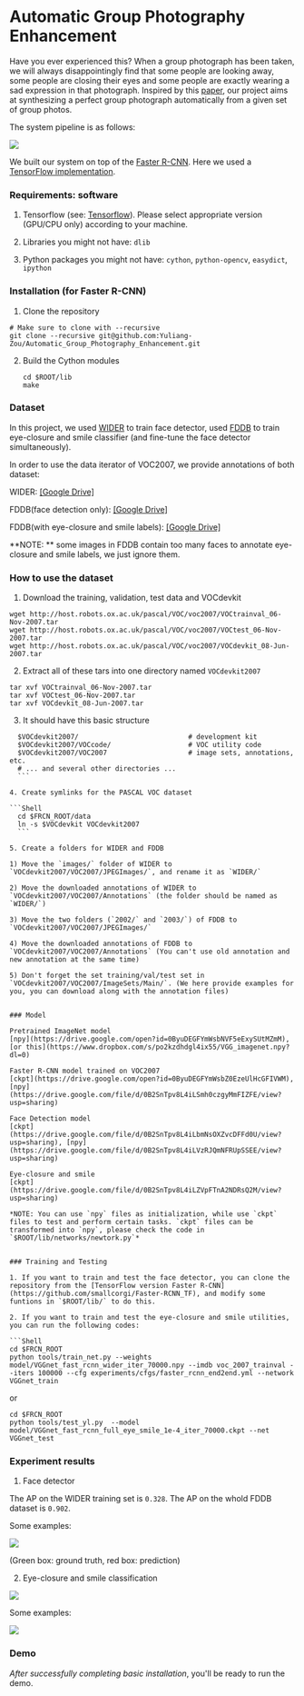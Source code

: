 # Automatic Group Photography Enhancement

Have you ever experienced this? When a group photograph has been taken, we will always disappointingly find that some people are looking away, some people are closing their eyes and some people are exactly wearing a sad expression in that photograph. Inspired by this [paper](https://static.googleusercontent.com/media/research.google.com/zh-CN//pubs/archive/41101.pdf), our project aims at synthesizing a perfect group photograph automatically from a given set of group photos.

The system pipeline is as follows:

<img src="example/pipeline_new.png">

We built our system on top of the [Faster R-CNN](http://arxiv.org/pdf/1506.01497v3.pdf). Here we used a [TensorFlow implementation](https://github.com/smallcorgi/Faster-RCNN_TF).


### Requirements: software

1. Tensorflow (see: [Tensorflow](https://www.tensorflow.org/)). Please select appropriate version (GPU/CPU only) according to your machine.

2. Libraries you might not have: `dlib`

3. Python packages you might not have: `cython`, `python-opencv`, `easydict`, `ipython`


### Installation (for Faster R-CNN)

1. Clone the repository
  ```Shell
  # Make sure to clone with --recursive
  git clone --recursive git@github.com:Yuliang-Zou/Automatic_Group_Photography_Enhancement.git
  ```

2. Build the Cython modules
    ```Shell
    cd $ROOT/lib
    make
    ```


### Dataset

In this project, we used [WIDER](http://mmlab.ie.cuhk.edu.hk/projects/WIDERFace/) to train face detector, used [FDDB](http://vis-www.cs.umass.edu/fddb/) to train eye-closure and smile classifier (and fine-tune the face detector simultaneously).

In order to use the data iterator of VOC2007, we provide annotations of both dataset:

WIDER: [[Google Drive]](https://drive.google.com/drive/folders/0B2SnTpv8L4iLQllWbUpPM1N1eXc?usp=sharing)

FDDB(face detection only): [[Google Drive]](https://drive.google.com/drive/folders/0B2SnTpv8L4iLZy1UNFplMWY0QXM?usp=sharing)

FDDB(with eye-closure and smile labels): [[Google Drive]](https://drive.google.com/drive/folders/0B2SnTpv8L4iLYVlpMkIyOWRSWGM?usp=sharing)

**NOTE: ** some images in FDDB contain too many faces to annotate eye-closure and smile labels, we just ignore them.


### How to use the dataset
1. Download the training, validation, test data and VOCdevkit

  ```Shell
  wget http://host.robots.ox.ac.uk/pascal/VOC/voc2007/VOCtrainval_06-Nov-2007.tar
  wget http://host.robots.ox.ac.uk/pascal/VOC/voc2007/VOCtest_06-Nov-2007.tar
  wget http://host.robots.ox.ac.uk/pascal/VOC/voc2007/VOCdevkit_08-Jun-2007.tar
  ```

2. Extract all of these tars into one directory named `VOCdevkit2007`

  ```Shell
  tar xvf VOCtrainval_06-Nov-2007.tar
  tar xvf VOCtest_06-Nov-2007.tar
  tar xvf VOCdevkit_08-Jun-2007.tar
  ```

3. It should have this basic structure

  ```Shell
    $VOCdevkit2007/                           # development kit
    $VOCdevkit2007/VOCcode/                   # VOC utility code
    $VOCdevkit2007/VOC2007                    # image sets, annotations, etc.
    # ... and several other directories ...
    ```

4. Create symlinks for the PASCAL VOC dataset

  ```Shell
    cd $FRCN_ROOT/data
    ln -s $VOCdevkit VOCdevkit2007
    ```

5. Create a folders for WIDER and FDDB

  1) Move the `images/` folder of WIDER to `VOCdevkit2007/VOC2007/JPEGImages/`, and rename it as `WIDER/`

  2) Move the downloaded annotations of WIDER to `VOCdevkit2007/VOC2007/Annotations` (the folder should be named as `WIDER/`)

  3) Move the two folders (`2002/` and `2003/`) of FDDB to `VOCdevkit2007/VOC2007/JPEGImages/`

  4) Move the downloaded annotations of FDDB to `VOCdevkit2007/VOC2007/Annotations` (You can't use old annotation and new annotation at the same time)
 
  5) Don't forget the set training/val/test set in `VOCdevkit2007/VOC2007/ImageSets/Main/`. (We here provide examples for you, you can download along with the annotation files)


### Model

Pretrained ImageNet model 
[npy](https://drive.google.com/open?id=0ByuDEGFYmWsbNVF5eExySUtMZmM), [or this](https://www.dropbox.com/s/po2kzdhdgl4ix55/VGG_imagenet.npy?dl=0)

Faster R-CNN model trained on VOC2007 
[ckpt](https://drive.google.com/open?id=0ByuDEGFYmWsbZ0EzeUlHcGFIVWM), [npy](https://drive.google.com/file/d/0B2SnTpv8L4iLSmh0czgyMmFIZFE/view?usp=sharing)

Face Detection model
[ckpt](https://drive.google.com/file/d/0B2SnTpv8L4iLbmNsOXZvcDFFd0U/view?usp=sharing), [npy](https://drive.google.com/file/d/0B2SnTpv8L4iLVzRJQmNFRUpSSEE/view?usp=sharing)

Eye-closure and smile
[ckpt](https://drive.google.com/file/d/0B2SnTpv8L4iLZVpFTnA2NDRsQ2M/view?usp=sharing)

*NOTE: You can use `npy` files as initialization, while use `ckpt` files to test and perform certain tasks. `ckpt` files can be transformed into `npy`, please check the code in `$ROOT/lib/networks/newtork.py`*


### Training and Testing

1. If you want to train and test the face detector, you can clone the repository from the [TensorFlow version Faster R-CNN](https://github.com/smallcorgi/Faster-RCNN_TF), and modify some funtions in `$ROOT/lib/` to do this.

2. If you want to train and test the eye-closure and smile utilities, you can run the following codes:

```Shell
cd $FRCN_ROOT
python tools/train_net.py --weights model/VGGnet_fast_rcnn_wider_iter_70000.npy --imdb voc_2007_trainval --iters 100000 --cfg experiments/cfgs/faster_rcnn_end2end.yml --network VGGnet_train
```

or

```Shell
cd $FRCN_ROOT
python tools/test_yl.py  --model model/VGGnet_fast_rcnn_full_eye_smile_1e-4_iter_70000.ckpt --net VGGnet_test
```


### Experiment results 

1) Face detector

The AP on the WIDER training set is `0.328`. The AP on the whold FDDB dataset is `0.902`.

Some examples:

<img src="example/face_example.png">

(Green box: ground truth, red box: prediction)

2) Eye-closure and smile classification

<img src="example/result.png">

Some examples:

<img src="example/eye_example.png">

### Demo

*After successfully completing basic installation*, you'll be ready to run the demo.




